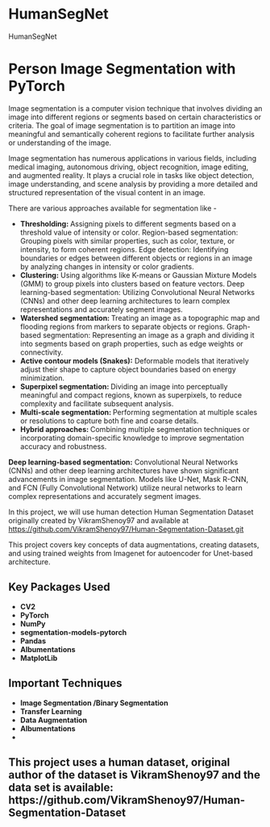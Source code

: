 # HumanSegNet
HumanSegNet
# Person Image Segmentation with PyTorch
Image segmentation is a computer vision technique that involves dividing an image into different regions or segments based on certain characteristics or criteria. The goal of image segmentation is to partition an image into meaningful and semantically coherent regions to facilitate further analysis or understanding of the image.

Image segmentation has numerous applications in various fields, including medical imaging, autonomous driving, object recognition, image editing, and augmented reality. It plays a crucial role in tasks like object detection, image understanding, and scene analysis by providing a more detailed and structured representation of the visual content in an image.

There are various approaches available for segmentation like - 
<ul>
<li><b>Thresholding: </b>Assigning pixels to different segments based on a threshold value of intensity or color.
Region-based segmentation: Grouping pixels with similar properties, such as color, texture, or intensity, to form coherent regions.
Edge detection: Identifying boundaries or edges between different objects or regions in an image by analyzing changes in intensity or color gradients.
</li> 
  
<li><b>Clustering:</b> Using algorithms like K-means or Gaussian Mixture Models (GMM) to group pixels into clusters based on feature vectors.
Deep learning-based segmentation: Utilizing Convolutional Neural Networks (CNNs) and other deep learning architectures to learn complex representations and accurately segment images.
</li>
<li><b>Watershed segmentation: </b>Treating an image as a topographic map and flooding regions from markers to separate objects or regions.
Graph-based segmentation: Representing an image as a graph and dividing it into segments based on graph properties, such as edge weights or connectivity.
  </li>
</li>
<li><b>Active contour models (Snakes):</b> Deformable models that iteratively adjust their shape to capture object boundaries based on energy minimization.
  </li>
<li><b>Superpixel segmentation: </b>Dividing an image into perceptually meaningful and compact regions, known as superpixels, to reduce complexity and facilitate subsequent analysis.
  </li>
<li><b>Multi-scale segmentation: </b>Performing segmentation at multiple scales or resolutions to capture both fine and coarse details.
<li><b>Hybrid approaches: </b>Combining multiple segmentation techniques or incorporating domain-specific knowledge to improve segmentation accuracy and robustness.
</li>
</ul>

<b>Deep learning-based segmentation:</b> Convolutional Neural Networks (CNNs) and other deep learning architectures have shown significant advancements in image segmentation. Models like U-Net, Mask R-CNN, and FCN (Fully Convolutional Network) utilize neural networks to learn complex representations and accurately segment images.

In this project, we will use human detection Human Segmentation Dataset originally created by VikramShenoy97 and available at https://github.com/VikramShenoy97/Human-Segmentation-Dataset.git




This project covers key concepts of data augmentations, creating datasets, and using trained weights from Imagenet for autoencoder for Unet-based architecture.

<h2>Key Packages Used</h2>
<ul>
  <li><b> CV2</b></li>
  <li><b> PyTorch</b></li>
  <li><b>NumPy</b> </li>
  <li><b>segmentation-models-pytorch</b> </li>
  <li> <b> Pandas</b></li>
  <li><b> Albumentations</b></li>
  <li><b>MatplotLib</b></li>
</ul>

<h2>Important Techniques</h2>
<ul>
  <li><b> Image Segmentation /Binary Segmentation </b></li>
  <li><b> Transfer Learning </b></li>
  <li><b> Data Augmentation</b></li>
  <li><b>Albumentations </b></li>
  <li><b> </b></li>
  </ul>

<h2><b>This project uses a human dataset, original author of the dataset is VikramShenoy97 and the data set is available: https://github.com/VikramShenoy97/Human-Segmentation-Dataset</b></h2>
